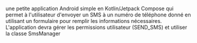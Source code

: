 une petite application Android simple en Kotlin/Jetpack Compose qui permet à l'utilisateur d'envoyer un 
SMS à un numéro de téléphone donné en utilisant un formulaire pour remplir les informations nécessaires. 
L'application devra gérer les permissions utilisateur (SEND_SMS) et utiliser la classe SmsManager
